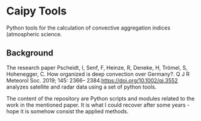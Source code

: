 # Caipy Tools

Python tools for the calculation of convective aggregation indices (atmospheric science.


## Background

The research paper  Pscheidt, I, Senf, F, Heinze, R, Deneke, H, Trömel, S, Hohenegger, C. How organized is deep convection over Germany?. Q J R Meteorol Soc. 2019; 145: 2366– 2384.https://doi.org/10.1002/qj.3552 analyzes satellite and radar data using a set of python tools.

The content of the repository are Python scripts and modules related to the work in the mentioned paper. It is what I could recover after some years - hope it is somehow consist the applied methods.


